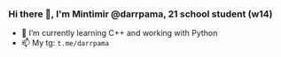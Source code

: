 ### Hi there 👋, I'm Mintimir @darrpama, 21 school student (w14)
- 🔭 I’m currently learning C++ and working with Python
- 📫 My tg: `t.me/darrpama`
<!--
**darrpama/darrpama** is a ✨ _special_ ✨ repository because its `README.md` (this file) appears on your GitHub profile.

Here are some ideas to get you started:


- 🌱 I’m currently learning ...
- 👯 I’m looking to collaborate on ...
- 🤔 I’m looking for help with ...
- 💬 Ask me about ...
- 📫 How to reach me: ...
- 😄 Pronouns: ...
- ⚡ Fun fact: ...
-->
